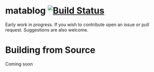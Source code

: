 

# matablog [![Build Status](https://travis-ci.com/MataMercer/matablog.svg?branch=master)](https://travis-ci.com/MataMercer/matablog)
Early work in progress. If you wish to contribute open an issue or pull request.  Suggestions are also welcome.

# Building from Source
Coming soon
